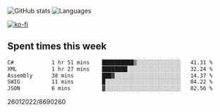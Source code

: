![GitHub stats](https://github-readme-stats.vercel.app/api?username=emipa606&theme=github_dark&show_icons=true) 
![Languages](https://github-readme-stats.vercel.app/api/top-langs/?username=emipa606&theme=github_dark&layout=compact)

[![ko-fi](https://ko-fi.com/img/githubbutton_sm.svg)](https://ko-fi.com/G2G55DDYD)

## Spent times this week
<!--START_SECTION:waka-->

```txt
C#            1 hr 51 mins    ██████████▒░░░░░░░░░░░░░░   41.31 %
XML           1 hr 27 mins    ████████░░░░░░░░░░░░░░░░░   32.24 %
Assembly      38 mins         ███▓░░░░░░░░░░░░░░░░░░░░░   14.37 %
SWIG          11 mins         █░░░░░░░░░░░░░░░░░░░░░░░░   04.22 %
JSON          6 mins          ▓░░░░░░░░░░░░░░░░░░░░░░░░   02.56 %
```

<!--END_SECTION:waka-->


26012022/8690260
